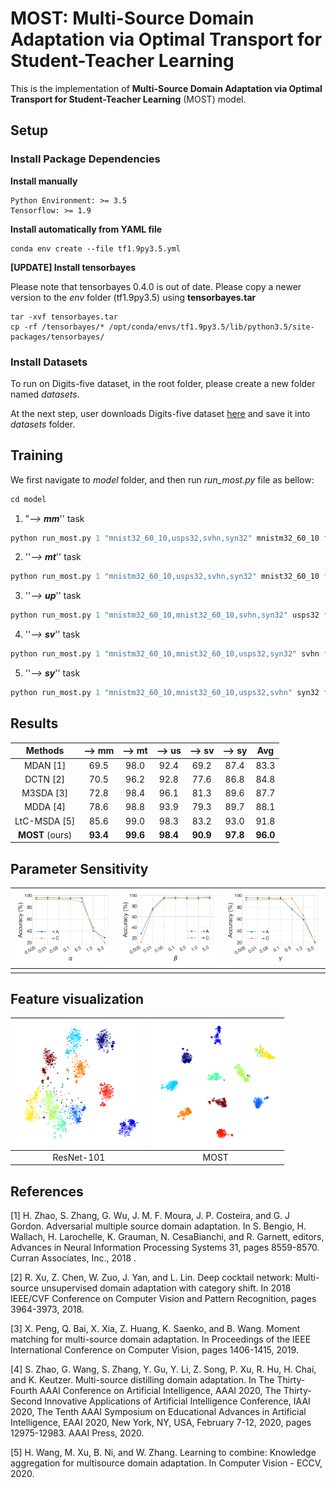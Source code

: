 

# MOST: Multi-Source Domain Adaptation via Optimal Transport for Student-Teacher Learning

This is the implementation of **Multi-Source Domain Adaptation via Optimal Transport for Student-Teacher Learning** (MOST) model.

## Setup

### Install Package Dependencies

**Install manually**

```
Python Environment: >= 3.5
Tensorflow: >= 1.9
```

**Install automatically from YAML file**

```
conda env create --file tf1.9py3.5.yml
```

**[UPDATE] Install tensorbayes**

Please note that tensorbayes 0.4.0 is out of date. Please copy a newer version to the *env* folder (tf1.9py3.5) using **tensorbayes.tar**

```
tar -xvf tensorbayes.tar
cp -rf /tensorbayes/* /opt/conda/envs/tf1.9py3.5/lib/python3.5/site-packages/tensorbayes/
```

### Install Datasets

To run on Digits-five dataset, in the root folder, please create a new folder named *datasets*.  

At the next step, user downloads Digits-five dataset [here](https://drive.google.com/file/d/12dUT_xBfikgsjYI6w9FyAKvx1UIz-Ccg/view?usp=sharing) and save it into *datasets* folder.

## Training

We first navigate to *model* folder, and then run *run_most.py* file as bellow:

```python
cd model
```

1. "*--> **mm***'' task

```python
python run_most.py 1 "mnist32_60_10,usps32,svhn,syn32" mnistm32_60_10 format mat num_iters 80000 phase1_iters 0 summary_freq 800 learning_rate 0.0002 batch_size 200 src_class_trade_off 1.0 src_domain_trade_off "1.0,1.0,1.0,1.0" ot_trade_off 0.1 domain_trade_off 1.0 trg_vat_troff 0.1 trg_ent_troff 0.1 data_shift_troff 10.0 mimic_trade_off 0.1 cast_data True cnn_size small theta 0.1 sample_size 5
```

2. ''*--> **mt***'' task
```python
python run_most.py 1 "mnistm32_60_10,usps32,svhn,syn32" mnist32_60_10 format mat num_iters 80000 phase1_iters 0 summary_freq 800 learning_rate 0.0002 batch_size 200 src_class_trade_off 1.0 src_domain_trade_off "1.0,1.0,1.0,1.0" ot_trade_off 0.1 domain_trade_off 1.0 trg_vat_troff 0.1 trg_ent_troff 0.1 data_shift_troff 10.0 mimic_trade_off 1.0 cast_data True cnn_size small theta 0.1 sample_size 5
```

3. ''*--> **up***'' task
```python
python run_most.py 1 "mnistm32_60_10,mnist32_60_10,svhn,syn32" usps32 format mat num_iters 80000 phase1_iters 0 summary_freq 800 learning_rate 0.0002 batch_size 200 src_class_trade_off 1.0 src_domain_trade_off "1.0,1.0,1.0,1.0" ot_trade_off 0.1 domain_trade_off 1.0 trg_vat_troff 0.1 trg_ent_troff 0.1 data_shift_troff 10.0 mimic_trade_off 1.0 cast_data True cnn_size small theta 0.1 sample_size 5
```

4. ''*--> **sv***'' task
```python
python run_most.py 1 "mnistm32_60_10,mnist32_60_10,usps32,syn32" svhn format mat num_iters 80000 phase1_iters 0 summary_freq 800 learning_rate 0.0002 batch_size 200 src_class_trade_off 1.0 src_domain_trade_off "1.0,1.0,1.0,1.0" ot_trade_off 0.1 domain_trade_off 1.0 trg_vat_troff 0.1 trg_ent_troff 0.0 data_shift_troff 10.0 mimic_trade_off 1.0 cast_data True cnn_size small theta 0.1 sample_size 5
```

5. ''*--> **sy***'' task
```python
python run_most.py 1 "mnistm32_60_10,mnist32_60_10,usps32,svhn" syn32 format mat num_iters 80000 phase1_iters 0 summary_freq 800 learning_rate 0.0002 batch_size 200 src_class_trade_off 1.0 src_domain_trade_off "1.0,1.0,1.0,1.0" ot_trade_off 0.1 domain_trade_off 1.0 trg_vat_troff 0.1 trg_ent_troff 0.0 data_shift_troff 10.0 mimic_trade_off 1.0 cast_data True cnn_size small theta 0.1 sample_size 5
```

## Results

|     Methods     |  --> mm  |  --> mt  |  --> us  |  --> sv  |  --> sy  |   Avg    |
| :-------------: | :------: | :------: | :------: | :------: | :------: | :------: |
|    MDAN [1]     |   69.5   |   98.0   |   92.4   |   69.2   |   87.4   |   83.3   |
|    DCTN [2]     |   70.5   |   96.2   |   92.8   |   77.6   |   86.8   |   84.8   |
|    M3SDA [3]    |   72.8   |   98.4   |   96.1   |   81.3   |   89.6   |   87.7   |
|    MDDA [4]     |   78.6   |   98.8   |   93.9   |   79.3   |   89.7   |   88.1   |
|  LtC-MSDA [5]   |   85.6   |   99.0   |   98.3   |   83.2   |   93.0   |   91.8   |
| **MOST** (ours) | **93.4** | **99.6** | **98.4** | **90.9** | **97.8** | **96.0** |

## Parameter Sensitivity

| <img src="figs\most_alpha.png" style="zoom:20%;" /> | <img src="figs\most_beta.png" style="zoom:20%;" /> | <img src="figs\most_gamma.png" style="zoom:20%;" /> |
| :-------------------------------------------------: | -------------------------------------------------- | --------------------------------------------------- |
|                                                     |                                                    |                                                     |

## Feature visualization

| <img src="figs\tsne_ResNet101.png" style="zoom:20%;" /> | <img src="figs\tsne_MOST.png" style="zoom:20%;" /> |
| :-----------------------------------------------------: | :------------------------------------------------: |
|                       ResNet-101                        |                        MOST                        |

## References

[1] H. Zhao, S. Zhang, G. Wu, J. M. F. Moura, J. P. Costeira, and G. J Gordon. Adversarial multiple source domain adaptation. In S. Bengio, H. Wallach, H. Larochelle, K. Grauman, N. CesaBianchi, and R. Garnett, editors, Advances in Neural Information Processing Systems 31, pages 8559-8570. Curran Associates, Inc., 2018 .

[2] R. Xu, Z. Chen, W. Zuo, J. Yan, and L. Lin. Deep cocktail network: Multi-source unsupervised domain adaptation with category shift. In 2018 IEEE/CVF Conference on Computer Vision and Pattern Recognition, pages 3964-3973, 2018.  

[3] X. Peng, Q. Bai, X. Xia, Z. Huang, K. Saenko, and B. Wang. Moment matching for multi-source domain adaptation. In Proceedings of the IEEE International Conference on Computer Vision, pages 1406-1415, 2019.  

[4] S. Zhao, G. Wang, S. Zhang, Y. Gu, Y. Li,
Z. Song, P. Xu, R. Hu, H. Chai, and K. Keutzer. Multi-source distilling domain adaptation. In The Thirty-Fourth AAAI Conference on Artificial Intelligence, AAAI 2020, The Thirty-Second Innovative Applications of Artificial Intelligence Conference, IAAI 2020, The Tenth AAAI Symposium on Educational Advances in Artificial Intelligence, EAAI 2020, New York, NY, USA, February 7-12, 2020, pages 12975-12983. AAAI Press, 2020.

[5] H. Wang, M. Xu, B. Ni, and W. Zhang. Learning to combine: Knowledge aggregation for multisource domain adaptation. In Computer Vision - ECCV, 2020. 

